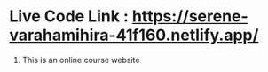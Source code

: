 # Live Code Link : https://serene-varahamihira-41f160.netlify.app/

1. This is an online course website
